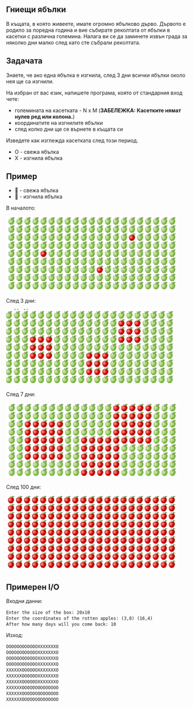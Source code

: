 ## Гниещи ябълки

В къщата, в която живеете, имате огромно ябълково дърво. Дървото е родило за поредна година и вие събирате реколтата от ябълки в касетки с различна големина. Налага ви се да заминете извън града за няколко дни малко след като сте събрали реколтата.

## Задачата

Знаете, че ако една ябълка е изгнила, след 3 дни всички ябълки около нея ще са изгнили.

На избран от вас език, напишете програма, която от стандарния вход чете:

- големината на касетката - N x M (**ЗАБЕЛЕЖКА: Касетките нямат нулев ред или колона.**)
- координатите на изгнилите ябълки
- след колко дни ще се върнете в къщата си

Изведете как изглежда касетката след този период.

- O - свежа ябълка
- X - изгнила ябълка

## Пример

- :green_apple: - свежа ябълка
- :apple: - изгнила ябълка

В началото:

![](day0.jpg)

След 3 дни:

![](day3.jpg)

След 7 дни:

![](day7.jpg)

След 100 дни:

![](day100.jpg)

## Примерен I/O

Входни данни:

```
Enter the size of the box: 20x10
Еnter the coordinates of the rotten apples: (3,8) (16,4)
After how many days will you come back: 10
```

Изход:

```
OOOOOOOOOOOOXXXXXXXO
OOOOOOOOOOOOXXXXXXXO
OOOOOOOOOOOOXXXXXXXO
OOOOOOOOOOOOXXXXXXXO
XXXXXXOOOOOOXXXXXXXO
XXXXXXOOOOOOXXXXXXXO
XXXXXXOOOOOOXXXXXXXO
XXXXXXOOOOOOOOOOOOOO
XXXXXXOOOOOOOOOOOOOO
XXXXXXOOOOOOOOOOOOOO
```
